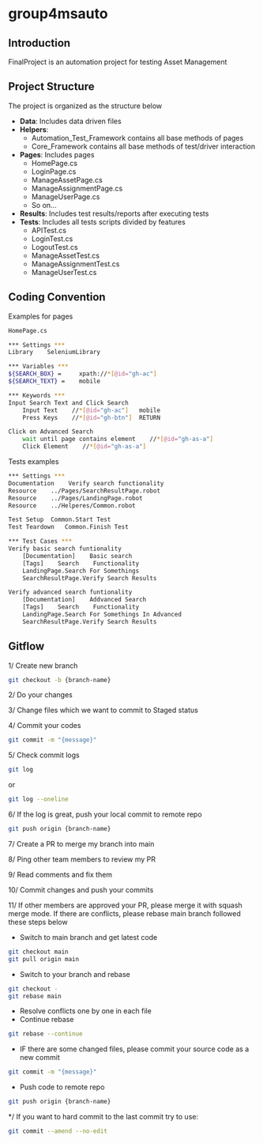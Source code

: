 # group4msauto
## Introduction

FinalProject is an automation project for testing Asset Management

## Project Structure

The project is organized as the structure below

- **Data**: Includes data driven files
- **Helpers**: 
  - Automation_Test_Framework contains all base methods of pages
  - Core_Framework contains all base methods of test/driver interaction
- **Pages**: Includes pages
  - HomePage.cs
  - LoginPage.cs
  - ManageAssetPage.cs
  - ManageAssignmentPage.cs
  - ManageUserPage.cs
  - So on...
- **Results**: Includes test results/reports after executing tests 
- **Tests**: Includes all tests scripts divided by features
  - APITest.cs
  - LoginTest.cs
  - LogoutTest.cs
  - ManageAssetTest.cs
  - ManageAssignmentTest.cs
  - ManageUserTest.cs



## Coding Convention

Examples for pages

```bash
HomePage.cs

*** Settings ***
Library    SeleniumLibrary

*** Variables ***
${SEARCH_BOX} =     xpath://*[@id="gh-ac"]
${SEARCH_TEXT} =    mobile

*** Keywords ***
Input Search Text and Click Search
    Input Text    //*[@id="gh-ac"]   mobile
    Press Keys    //*[@id="gh-btn"]  RETURN

Click on Advanced Search
    wait until page contains element    //*[@id="gh-as-a"]
    Click Element    //*[@id="gh-as-a"]
```

Tests examples

```bash
*** Settings ***
Documentation    Verify search functionality
Resource    ../Pages/SearchResultPage.robot
Resource    ../Pages/LandingPage.robot
Resource    ../Helperes/Common.robot

Test Setup  Common.Start Test
Test Teardown   Common.Finish Test

*** Test Cases ***
Verify basic search funtionality
    [Documentation]    Basic search
    [Tags]    Search    Functionality
    LandingPage.Search For Somethings
    SearchResultPage.Verify Search Results

Verify advanced search funtionality
    [Documentation]    Addvanced Search
    [Tags]    Search    Functionality
    LandingPage.Search For Somethings In Advanced
    SearchResultPage.Verify Search Results
```

## Gitflow

1/ Create new branch
```bash
git checkout -b {branch-name}
```

2/ Do your changes

3/ Change files which we want to commit to Staged status

4/ Commit your codes
```bash
git commit -m "{message}"
```
5/ Check commit logs
```bash
git log
```
or
```bash
git log --oneline
```

6/ If the log is great, push your local commit to remote repo

```bash
git push origin {branch-name}
```

7/ Create a PR to merge my branch into main

8/ Ping other team members to review my PR

9/ Read comments and fix them

10/ Commit changes and push your commits

11/ If other members are approved your PR, please merge it with squash merge mode. If there are conflicts, please rebase main branch followed these steps below

- Switch to main branch and get latest code

```bash
git checkout main
git pull origin main
```
- Switch to your branch and rebase

```bash
git checkout -
git rebase main
```
- Resolve conflicts one by one in each file
- Continue rebase

```bash
git rebase --continue
```
- IF there are some changed files, please commit your source code as a new commit

```bash
git commit -m "{message}"
```
- Push code to remote repo
```bash
git push origin {branch-name}
```

*/ If you want to hard commit to the last commit try to use:

```bash
git commit --amend --no-edit
```

